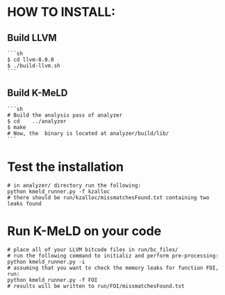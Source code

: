 # HOW TO INSTALL:


## Build LLVM 
	```sh 
	$ cd llvm-8.0.0 
	$ ./build-llvm.sh 
	```

## Build K-MeLD 
	```sh 
	# Build the analysis pass of analyzer 
	$ cd 	../analyzer 
	$ make 
	# Now, the  binary is located at analyzer/build/lib/ 
	```
 

# Test the installation
	# in analyzer/ directory run the following:
	python kmeld_runner.py -f kzalloc
	# there should be run/kzalloc/missmatchesFound.txt containing two leaks found

# Run K-MeLD on your code
	# place all of your LLVM bitcode files in run/bc_files/
	# run the following command to initializ and perform pre-processing:
	python kmeld_runner.py -i
	# assuming that you want to check the memory leaks for function FOI, run:
	python kmeld_runner.py -f FOI
	# results will be written to run/FOI/missmatchesFound.txt
